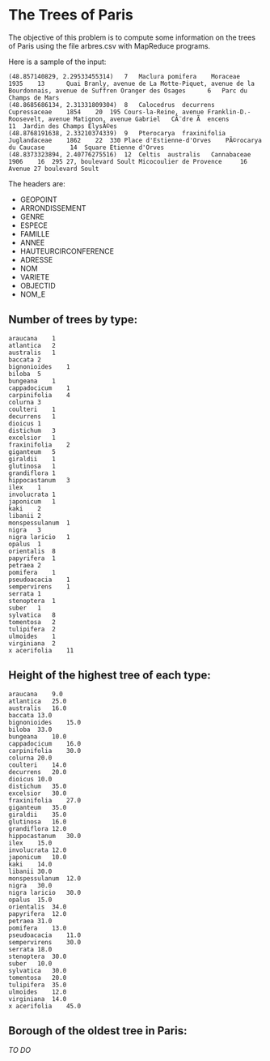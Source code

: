 # The Trees of Paris

The objective of this problem is to compute some information on the trees of Paris using the file arbres.csv with MapReduce programs.

Here is a sample of the input:

```
(48.857140829, 2.29533455314)	7	Maclura	pomifera	Moraceae	1935	13		Quai Branly, avenue de La Motte-Piquet, avenue de la Bourdonnais, avenue de Suffren	Oranger des Osages		6	Parc du Champs de Mars
(48.8685686134, 2.31331809304)	8	Calocedrus	decurrens	Cupressaceae	1854	20	195	Cours-la-Reine, avenue Franklin-D.-Roosevelt, avenue Matignon, avenue Gabriel	CÃ¨dre Ã  encens		11	Jardin des Champs ElysÃ©es
(48.8768191638, 2.33210374339)	9	Pterocarya	fraxinifolia	Juglandaceae	1862	22	330	Place d'Estienne-d'Orves	PÃ©rocarya du Caucase		14	Square Etienne d'Orves
(48.8373323894, 2.40776275516)	12	Celtis	australis	Cannabaceae	1906	16	295	27, boulevard Soult	Micocoulier de Provence		16	Avenue 27 boulevard Soult
```

The headers are:

- GEOPOINT
- ARRONDISSEMENT
- GENRE
- ESPECE
- FAMILLE
- ANNEE
- HAUTEURCIRCONFERENCE
- ADRESSE
- NOM
- VARIETE
- OBJECTID
- NOM_E



## Number of trees by type:

```
araucana	1
atlantica	2
australis	1
baccata	2
bignonioides	1
biloba	5
bungeana	1
cappadocicum	1
carpinifolia	4
colurna	3
coulteri	1
decurrens	1
dioicus	1
distichum	3
excelsior	1
fraxinifolia	2
giganteum	5
giraldii	1
glutinosa	1
grandiflora	1
hippocastanum	3
ilex	1
involucrata	1
japonicum	1
kaki	2
libanii	2
monspessulanum	1
nigra	3
nigra laricio	1
opalus	1
orientalis	8
papyrifera	1
petraea	2
pomifera	1
pseudoacacia	1
sempervirens	1
serrata	1
stenoptera	1
suber	1
sylvatica	8
tomentosa	2
tulipifera	2
ulmoides	1
virginiana	2
x acerifolia	11
```


## Height of the highest tree of each type:

```
araucana	9.0
atlantica	25.0
australis	16.0
baccata	13.0
bignonioides	15.0
biloba	33.0
bungeana	10.0
cappadocicum	16.0
carpinifolia	30.0
colurna	20.0
coulteri	14.0
decurrens	20.0
dioicus	10.0
distichum	35.0
excelsior	30.0
fraxinifolia	27.0
giganteum	35.0
giraldii	35.0
glutinosa	16.0
grandiflora	12.0
hippocastanum	30.0
ilex	15.0
involucrata	12.0
japonicum	10.0
kaki	14.0
libanii	30.0
monspessulanum	12.0
nigra	30.0
nigra laricio	30.0
opalus	15.0
orientalis	34.0
papyrifera	12.0
petraea	31.0
pomifera	13.0
pseudoacacia	11.0
sempervirens	30.0
serrata	18.0
stenoptera	30.0
suber	10.0
sylvatica	30.0
tomentosa	20.0
tulipifera	35.0
ulmoides	12.0
virginiana	14.0
x acerifolia	45.0
```


## Borough of the oldest tree in Paris:

_TO DO_
